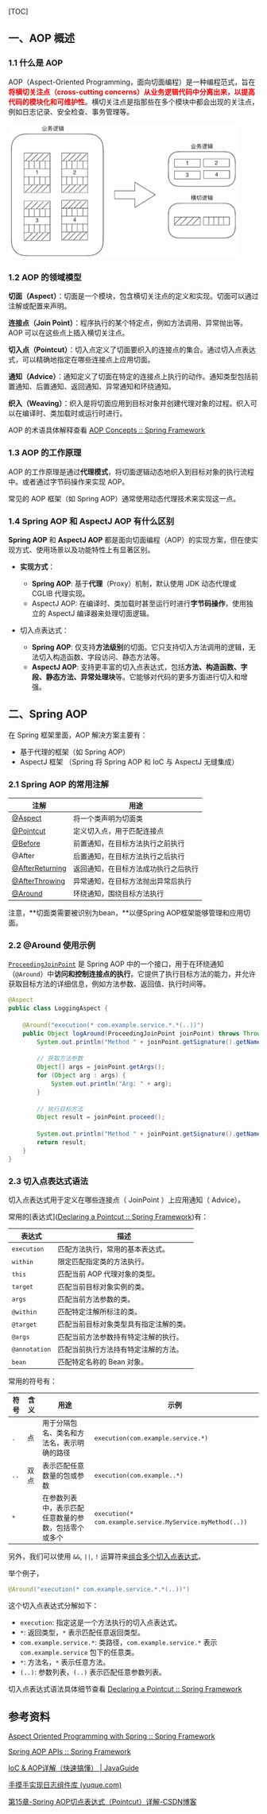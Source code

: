 [TOC]

## 一、AOP 概述

### 1.1 什么是 AOP

AOP（Aspect-Oriented Programming，面向切面编程）是一种编程范式，旨在<font color="red">**将横切关注点（cross-cutting concerns）从业务逻辑代码中分离出来，以提高代码的模块化和可维护性**</font>。横切关注点是指那些在多个模块中都会出现的关注点，例如日志记录、安全检查、事务管理等。

<img src="images/crosscut-logic-and-businesslogic-separation      .png" alt="img" style="zoom:50%;" />



### 1.2 AOP 的领域模型

**切面（Aspect）**：切面是一个模块，包含横切关注点的定义和实现。切面可以通过注解或配置来声明。

**连接点（Join Point）**：程序执行的某个特定点，例如方法调用、异常抛出等。AOP 可以在这些点上插入横切关注点。

**切入点（Pointcut）**：切入点定义了切面要织入的连接点的集合。通过切入点表达式，可以精确地指定在哪些连接点上应用切面。

**通知（Advice）**：通知定义了切面在特定的连接点上执行的动作。通知类型包括前置通知、后置通知、返回通知、异常通知和环绕通知。

**织入（Weaving）**：织入是将切面应用到目标对象并创建代理对象的过程。织入可以在编译时、类加载时或运行时进行。

AOP 的术语具体解释查看 [AOP Concepts :: Spring Framework](https://docs.spring.io/spring-framework/reference/6.0/core/aop/introduction-defn.html)



### 1.3 AOP 的工作原理

AOP 的工作原理是通过**代理模式**，将切面逻辑动态地织入到目标对象的执行流程中。或者通过字节码操作来实现 AOP。

常见的 AOP 框架（如 Spring AOP）通常使用动态代理技术来实现这一点。



### 1.4 Spring AOP 和 AspectJ AOP 有什么区别

**Spring AOP** 和 **AspectJ AOP** 都是面向切面编程（AOP）的实现方案，但在使实现方式、使用场景以及功能特性上有显著区别。

- **实现方式**：
  - **Spring AOP**:  基于**代理**（Proxy）机制，默认使用 JDK 动态代理或 CGLIB 代理实现。
  - AspectJ AOP: 在编译时、类加载时甚至运行时进行**字节码操作**，使用独立的 AspectJ 编译器来处理切面逻辑。

- 切入点表达式：
  - **Spring AOP**: 仅支持**方法级别**的切面。它只支持切入方法调用的逻辑，无法切入构造函数、字段访问、静态方法等。
  - **AspectJ AOP**: 支持更丰富的切入点表达式，包括**方法、构造函数、字段、静态方法、异常处理块**等。它能够对代码的更多方面进行切入和增强。



## 二、Spring AOP

在 Spring 框架里面，AOP 解决方案主要有：

- 基于代理的框架（如 Spring AOP）
-  AspectJ 框架 （Spring 将 Spring AOP 和 IoC 与 AspectJ 无缝集成）



### 2.1 Spring AOP 的常用注解

| 注解                                                         | 用途                                 |
| ------------------------------------------------------------ | ------------------------------------ |
| [@Aspect](https://docs.spring.io/spring-framework/reference/6.0/core/aop/ataspectj/at-aspectj.html) | 将一个类声明为切面类                 |
| [@Pointcut](https://docs.spring.io/spring-framework/reference/6.0/core/aop/ataspectj/pointcuts.html) | 定义切入点，用于匹配连接点           |
| [@Before](https://docs.spring.io/spring-framework/reference/6.0/core/aop/ataspectj/advice.html#aop-advice-before) | 前置通知，在目标方法执行之前执行     |
| @After                                                       | 后置通知，在目标方法执行之后执行     |
| [@AfterReturning](https://docs.spring.io/spring-framework/reference/6.0/core/aop/ataspectj/advice.html#aop-advice-after-returning) | 返回通知，在目标方法成功执行之后执行 |
| [@AfterThrowing](https://docs.spring.io/spring-framework/reference/6.0/core/aop/ataspectj/advice.html#aop-advice-after-throwing) | 异常通知，在目标方法抛出异常后执行   |
| [@Around](https://docs.spring.io/spring-framework/reference/6.0/core/aop/ataspectj/advice.html#aop-ataspectj-around-advice) | 环绕通知，围绕目标方法执行           |

注意，**切面类需要被识别为bean，**以便Spring AOP框架能够管理和应用切面。





### 2.2 @Around 使用示例

[`ProceedingJoinPoint`](https://docs.spring.io/spring-framework/reference/6.0/core/aop/ataspectj/advice.html#aop-ataspectj-around-advice) 是 Spring AOP 中的一个接口，用于在环绕通知（`@Around`）中**访问和控制连接点的执行**。它提供了执行目标方法的能力，并允许获取目标方法的详细信息，例如方法参数、返回值、执行时间等。

```java
@Aspect
public class LoggingAspect {

    @Around("execution(* com.example.service.*.*(..))")
    public Object logAround(ProceedingJoinPoint joinPoint) throws Throwable {
        System.out.println("Method " + joinPoint.getSignature().getName() + " is called");
        
        // 获取方法参数
        Object[] args = joinPoint.getArgs();
        for (Object arg : args) {
            System.out.println("Arg: " + arg);
        }

        // 执行目标方法
        Object result = joinPoint.proceed();

        System.out.println("Method " + joinPoint.getSignature().getName() + " execution completed");
        return result;
    }
}
```



### 2.3 切入点表达式语法

切入点表达式用于定义在哪些连接点（ JoinPoint ）上应用通知（ Advice）。

常用的[表达式]([Declaring a Pointcut :: Spring Framework](https://docs.spring.io/spring-framework/reference/6.0/core/aop/ataspectj/pointcuts.html#aop-pointcuts-designators))有：

| 表达式        | 描述                                   |
| ------------- | -------------------------------------- |
| `execution`   | 匹配方法执行，常用的基本表达式。       |
| `within`      | 限定匹配指定类的方法执行。             |
| `this`        | 匹配当前 AOP 代理对象的类型。          |
| `target`      | 匹配当前目标对象实例的类。             |
| `args`        | 匹配当前方法参数的类。                 |
| `@within`     | 匹配特定注解所标注的类。               |
| `@target`     | 匹配当前目标对象类型具有指定注解的类。 |
| `@args`       | 匹配当前方法参数持有特定注解的执行。   |
| `@annotation` | 匹配当前执行方法持有特定注解的方法。   |
| `bean`        | 匹配特定名称的 Bean 对象。             |

常用的符号有：

| 符号 | 含义 | 用途                                                 | 示例                                                      |
| ---- | ---- | ---------------------------------------------------- | --------------------------------------------------------- |
| `.`  | 点   | 用于分隔包名、类名和方法名，表示明确的路径           | `execution(com.example.service.*)`                        |
| `..` | 双点 | 表示匹配任意数量的包或参数                           | `execution(com.example..*)`                               |
| `*`  |      | 在参数列表中，表示匹配任意数量的参数，包括零个或多个 | `execution(* com.example.service.MyService.myMethod(..))` |

另外，我们可以使用 `&&`, `||`, `!` 运算符来[组合多个切入点表达式](https://docs.spring.io/spring-framework/reference/6.0/core/aop/ataspectj/pointcuts.html#aop-pointcuts-combining)。

举个例子，

```java
@Around("execution(* com.example.service.*.*(..))")
```

这个切入点表达式分解如下：

- `execution`: 指定这是一个方法执行的切入点表达式。
- `*`: 返回类型，`*` 表示匹配任意返回类型。
- `com.example.service.*`: 类路径，`com.example.service.*` 表示 `com.example.service` 包下的任意类。
- `*`: 方法名，`*` 表示任意方法。
- `(..)`: 参数列表，`(..)` 表示匹配任意参数列表。

切入点表达式语法具体细节查看  [Declaring a Pointcut :: Spring Framework](https://docs.spring.io/spring-framework/reference/6.0/core/aop/ataspectj/pointcuts.html#aop-pointcuts-designators)



## 参考资料

[Aspect Oriented Programming with Spring :: Spring Framework](https://docs.spring.io/spring-framework/reference/6.0/core/aop.html)

[Spring AOP APIs :: Spring Framework](https://docs.spring.io/spring-framework/reference/6.0/core/aop-api.html)

[IoC & AOP详解（快速搞懂） | JavaGuide](https://javaguide.cn/system-design/framework/spring/ioc-and-aop.html#aop-解决了什么问题)

[手摸手实现日志组件库 (yuque.com)](https://www.yuque.com/magestack/12306/xbqtshu86z8hq4t2)

[第15章-Spring AOP切点表达式（Pointcut）详解-CSDN博客](https://blog.csdn.net/weixin_43793874/article/details/124753521)